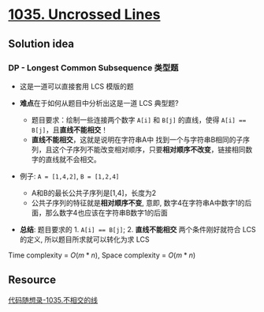 # [1035. Uncrossed Lines](https://leetcode.com/problems/uncrossed-lines/description/)

## Solution idea

### DP - Longest Common Subsequence 类型题

* 这是一道可以直接套用 LCS 模版的题

* **难点**在于如何从题目中分析出这是一道 LCS 典型题?
    * 题目要求：绘制一些连接两个数字 `A[i]` 和 `B[j]` 的直线，使得 `A[i] == B[j]`，且**直线不能相交**！
    * **直线不能相交**，这就是说明在字符串A中 找到一个与字符串B相同的子序列，且这个子序列不能改变相对顺序，只要**相对顺序不改变**，链接相同数字的直线就不会相交。

* 例子: `A = [1,4,2]`, `B = [1,2,4]`
    * A和B的最长公共子序列是[1,4]，长度为2
    * 公共子序列的特征就是**相对顺序不变**, 意即, 数字4在字符串A中数字1的后面，那么数字4也应该在字符串B数字1的后面

* **总结**: 题目要求的 1. `A[i] == B[j]`; 2. **直线不能相交** 两个条件刚好就符合 LCS 的定义, 所以题目所求就可以转化为求 LCS

Time complexity = $O(m*n)$, Space complexity = $O(m*n)$

## Resource
[代码随想录-1035.不相交的线](https://github.com/youngyangyang04/leetcode-master/blob/master/problems/1035.%E4%B8%8D%E7%9B%B8%E4%BA%A4%E7%9A%84%E7%BA%BF.md)